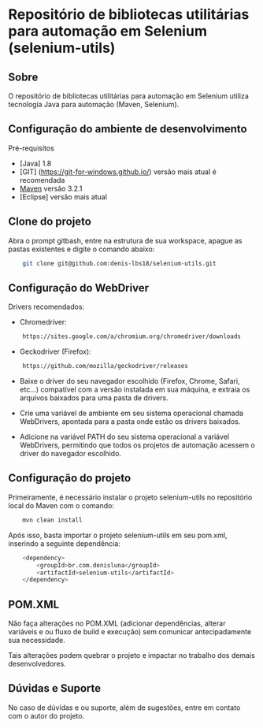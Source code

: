 # Repositório de bibliotecas utilitárias para automação em Selenium (selenium-utils)

## Sobre
O repositório de bibliotecas utilitárias para automação em Selenium utiliza tecnologia Java para automação (Maven, Selenium).


## Configuração do ambiente de desenvolvimento

Pré-requisitos

* [Java] 1.8
* [GIT] (https://git-for-windows.github.io/) versão mais atual é recomendada
* [Maven](http://pow.cx/) versão 3.2.1
* [Eclipse] versão mais atual

## Clone do projeto

Abra o prompt gitbash, entre na estrutura de sua workspace, apague as pastas existentes e digite o comando abaixo:

```sh
	git clone git@github.com:denis-lbs18/selenium-utils.git
```

## Configuração do WebDriver

Drivers recomendados:

* Chromedriver:

```sh
    https://sites.google.com/a/chromium.org/chromedriver/downloads
```
* Geckodriver (Firefox):

```sh
    https://github.com/mozilla/geckodriver/releases
```

* Baixe o driver do seu navegador escolhido (Firefox, Chrome, Safari, etc...) compatível com a versão instalada em sua máquina, e extraia os arquivos baixados para uma pasta de drivers.

* Crie uma variável de ambiente em seu sistema operacional chamada WebDrivers, apontada para a pasta onde estão os drivers baixados.

* Adicione na variável PATH do seu sistema operacional a variável WebDrivers, permitindo que todos os projetos de automação acessem o driver do navegador escolhido.

## Configuração do projeto

Primeiramente, é necessário instalar o projeto selenium-utils no repositório local do Maven com o comando:

```sh
	mvn clean install
```

Após isso, basta importar o projeto selenium-utils em seu pom.xml, inserindo a seguinte dependência:

```sh
	<dependency>
		<groupId>br.com.denisluna</groupId>
		<artifactId>selenium-utils</artifactId>
	</dependency>
```

## POM.XML

Não faça alterações no POM.XML (adicionar dependências, alterar variáveis e ou fluxo de build e execução) sem comunicar antecipadamente sua necessidade. 

Tais alterações podem quebrar o projeto e impactar no trabalho dos demais desenvolvedores. 


## Dúvidas e Suporte

No caso de dúvidas e ou suporte, além de sugestões, entre em contato com o autor do projeto.